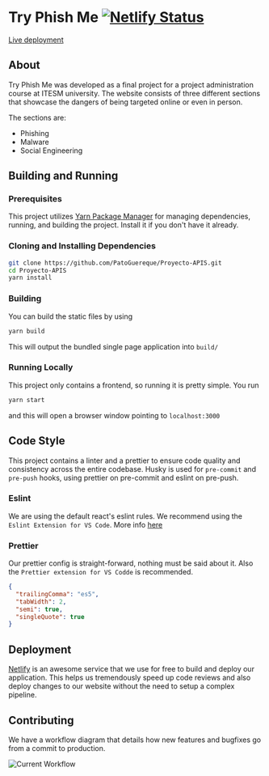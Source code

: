 # Try Phish Me [![Netlify Status](https://api.netlify.com/api/v1/badges/7bb5db96-d22d-488f-ad8c-ecfae11210bb/deploy-status)](https://app.netlify.com/sites/proyecto-apis/deploys)

[Live deployment](https://proyecto-apis.netlify.app/)

## About

Try Phish Me was developed as a final project for a project administration course at ITESM university. The website consists of three different sections that showcase the dangers of being targeted online or even in person.

The sections are:

- Phishing
- Malware
- Social Engineering

## Building and Running

### Prerequisites

This project utilizes [Yarn Package Manager](https://yarnpkg.com/) for managing dependencies, running, and building the project. Install it if you don't have it already.

### Cloning and Installing Dependencies

```sh
git clone https://github.com/PatoGuereque/Proyecto-APIS.git
cd Proyecto-APIS
yarn install
```

### Building

You can build the static files by using

```sh
yarn build
```

This will output the bundled single page application into `build/`

### Running Locally

This project only contains a frontend, so running it is pretty simple. You run

```sh
yarn start
```

and this will open a browser window pointing to `localhost:3000`

## Code Style

This project contains a linter and a prettier to ensure code quality and consistency across the entire codebase. Husky is used for `pre-commit` and `pre-push` hooks, using prettier on pre-commit and eslint on pre-push.

### Eslint

We are using the default react's eslint rules. We recommend using the `Eslint Extension for VS Code`. More info [here](https://create-react-app.dev/docs/setting-up-your-editor/#experimental-extending-the-eslint-config)

### Prettier

Our prettier config is straight-forward, nothing must be said about it. Also the `Prettier extension for VS Codde` is recommended.

```json
{
  "trailingComma": "es5",
  "tabWidth": 2,
  "semi": true,
  "singleQuote": true
}
```

## Deployment

[Netlify](https://www.netlify.com/) is an awesome service that we use for free to build and deploy our application. This helps us tremendously speed up code reviews and also deploy changes to our website without the need to setup a complex pipeline.

## Contributing

We have a workflow diagram that details how new features and bugfixes go from a commit to production.

![Current Workflow](https://i.imgur.com/jAkpDDz.jpg)
